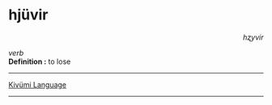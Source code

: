 
# hjüvir

<div align="right"><i>hʐyvir</i></div>

*verb*  
**Definition :** to lose  

---

[Kivümi Language](../README.md)

---
